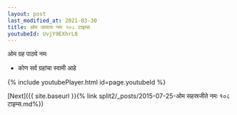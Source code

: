 ```yaml
---
layout: post
last_modified_at: 2021-03-30
title: ओम जायाय नमः १०८ टाइम्स
youtubeId: UvjY9EXhrL8
---
```

 
 
 ओम ग्रह पाठ्ये नमः  
 
 -  कोण सर्व ग्रहांचा स्वामी आहे 
 
  
 
  
 
 
 
 
 
 


{% include youtubePlayer.html id=page.youtubeId %}
 
[Next]({{ site.baseurl }}{% link  split2/_posts/2015-07-25-ओम सहस्रजीते नमः १०८ टाइम्स.md%})
 

